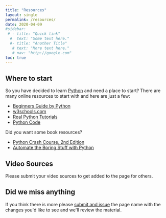 ```yaml
---
title: "Resources"
layout: single
permalink: /resources/
date: 2020-04-09
#sidebar:
 # - title: "Quick link"
  #  text: "Some text here."
  #- title: "Another Title"
   # text: "More text here."
   # nav: "http://google.com"
toc: true
---
```


## Where to start

So you have decided to learn [Python](https://www.python.org/) and need a place to start? There are many online resources to start with and here are just a few:

- [Beginners Guide by Python](https://wiki.python.org/moin/BeginnersGuide)
- [w3schools.com](https://www.w3schools.com/python/)
- [Real Python Tutorials](https://realpython.com/)
- [Python Code](https://www.thepythoncode.com/)

Did you want some book resources?

- [Python Crash Course, 2nd Edition](https://nostarch.com/pythoncrashcourse2e/)
- [Automate the Boring Stuff with Python](https://automatetheboringstuff.com/)

## Video Sources

Please submit your video sources to get added to the page for others.

## Did we miss anything

If you think there is more please [submit and issue](https://github.com/PythonClan/pythonclan.github.io/issues/new) the page name with the changes you'd like to see and we'll review the material.
